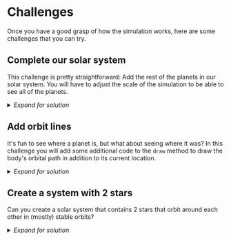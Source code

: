 # Challenges 

Once you have a good grasp of how the simulation works, here are some challenges that you can try.

## Complete our solar system

This challenge is pretty straightforward: Add the rest of the planets in our solar system. You will have to adjust the scale of the simulation to be able to see all of the planets.

<details>
  <summary><i>Expand for solution</i></summary>

  First, we will need to add some new colors in the Colors class:

  ```diff
    WHITE = (255, 255, 255)
    YELLOW = (255, 255, 0)
    BLUE = (100, 149, 237)
    RED = (188, 39, 50)
    DARK_GREY = (80, 78, 81)
  + GREY_BROWN = (128, 128, 128)
  + YELLOW_WHITE = (255, 255, 224)
  + RUSTY_RED = (188, 39, 50)
  + ORANGE = (255, 165, 0)
  + PALE_YELLOW = (255, 255, 204)
  + PALE_BLUE_GREEN = (173, 216, 230)
  + DEEP_BLUE = (0, 0, 128)
  ```

  Then we can add the rest of the planets:

  ```diff
    sun = Body(0, 0, 0, 0, 1.9891e30, 20, Colors.YELLOW)
    bodies.append(sun)

  + mercury = Body(5.79e10, 0, 0, -47.87e3,
  +                3.30e23, 7.5, Colors.GREY_BROWN)
  + bodies.append(mercury)
  +
  + venus = Body(1.082e11, 0, 0, 35.02e3,
  +              4.87e24, 8.5, Colors.YELLOW_WHITE)
  + bodies.append(venus)
  +
    earth = Body(Physics.AU, 0, 0, -29.783e3,
                 5.97e24, 9, Colors.PURE_BLUE)
    bodies.append(earth)

  + mars = Body(2.28e11, 0, 0, -24.077e3,
  +             6.42e23, 8.75, Colors.RUSTY_RED)
  + bodies.append(mars)
  +
  + jupiter = Body(7.785e11, 0, 0, -13.07e3,
  +                1.898e27, 12, Colors.ORANGE)
  + bodies.append(jupiter)
  +
  + saturn = Body(1.432e12, 0, 0, -9.69e3,
  +               5.68e26, 10, Colors.PALE_YELLOW)
  + bodies.append(saturn)
  +
  + uranus = Body(2.867e12, 0, 0, 6.81e3,
  +               8.68e25, 9, Colors.PALE_BLUE_GREEN)
  + bodies.append(uranus)
  +
  + neptune = Body(4.515e12, 0, 0, -5.43e3,
  +                1.02e26, 9.75, Colors.DEEP_BLUE)
  + bodies.append(neptune)
  ```

  Lastly, we will adjust the scale of the simulation so we can see all the way out to Neptune:

  ```diff
  - scale = 250 / Physics.AU  # The scale for rendering objects in the simulation
  + scale = 20 / Physics.AU  # The scale for rendering objects in the simulation
  ```

</details>


## Add orbit lines

It's fun to see where a planet is, but what about seeing where it was? In this challenge you will add some additional code to the `draw` method to draw the body's orbital path in addition to its current location.

<details>
  <summary><i>Expand for solution</i></summary>

  In order to draw the orbital path, we need to keep track of where the body has been. This means adding a new variable to track the x and y position over time:

  This change adds a new field that will contain the history of our orbit.
  ```diff
    def __init__(self, x: float, y: float, vel_x: float, vel_y: float, m: float, r: float, color: tuple[int, int, int]):
        """
        Initialize a 'Body' object with necessary starting values.

        Args:
            x (float): The body's starting location on the x-axis.
            y (float): The body's starting location on the y-axis.
            vel_x (float): The body's starting velocity on the x-axis.
            vel_y (float): The body's starting velocity on the y-axis.
            m (float): The body's mass in kg.
            r (float): The body's radius in pixels (only used to draw the body).
            color (float): The body's color (only used to draw the body).
        """
        self.x = x          # initial x location
        self.y = y          # initial y location
        self.vel_x = vel_x  # initial x velocity
        self.vel_y = vel_y  # initial y velocity
        self.m = m          # mass
        self.r = r          # draw radius
        self.color = color  # draw color

  +     self.orbit = []
  ```

  and this change will track that history:
  ```diff
        # Update the current location
        self.x += self.vel_x * timestep
        self.y += self.vel_y * timestep

  +     self.orbit.append((self.x, self.y))
  ```

  After we have that orbital history in the `self.orbit` variable, we can add code to the `draw` method to draw the line:

  ```diff
          # Draws a circle with radius r centered on the point (x, y)
          pygame.draw.circle(win, self.color, (x, y), self.r)

  +       if len(self.orbit) > 2:
  +           scaled_points = []
  +           for x, y in self.orbit:
  +               scaled_points.append(
  +               (x * scale + win.get_width() / 2, y * scale + win.get_height() / 2))
  +           pygame.draw.lines(win, self.color, False, scaled_points, 2)
  ```

</details>


## Create a system with 2 stars

Can you create a solar system that contains 2 stars that orbit around each other in (mostly) stable orbits? 

<details>
  <summary><i>Expand for solution</i></summary>

  I don't have an actual solution here! This is the closest that I was able to get. I created 2 stars of equal mass and placed them at equal distance from the center point. It is almost stable, but they eventually get closer and closer until they crash!

```diff
-   sun = Body(0, 0, 0, 0, 1.9891e30, 20, Colors.YELLOW)
-   bodies.append(sun)
-
-   earth = Body(Physics.AU, 0, 0, 29.783e3,
-                5.97e24, 9, Colors.BLUE)
-   bodies.append(earth)
+   mass = 2e29
+   distance = Physics.AU
+   velocity = math.sqrt(Physics.G * mass * 2 / (distance * 2)) / 2
+   star1 = Body(distance, 0, 0, velocity, mass, 20, Colors.YELLOW)
+   bodies.append(star1)

+   star2 = Body(-1*distance, 0, 0, -1 * velocity, mass, 20, Colors.RED)
+   bodies.append(star2)
```


## Add a rogue planet/star to a stable system

_This challenge is best if you add it on top of the "Complete our solar system" and "Add orbit lines" challenges._

Can you add a rogue planet or star to a stable solar system and watch the resulting chaos?

<details>
  <summary><i>Expand for solution</i></summary>

  There are infinite possibilities for how you can do this. The example solution here shows adding a **massive** rogue star that plows through our solar system.

```diff
    uranus = Body(2.867e12, 0, 0, 6.81e3,
                  8.68e25, 9, Colors.PALE_BLUE_GREEN)
    bodies.append(uranus)

    neptune = Body(4.515e12, 0, 0, -5.43e3,
                   1.02e26, 9.75, Colors.DEEP_BLUE)
    bodies.append(neptune)

+   rogue = Body(10e13, 10.2e13, -2e5, -2e5, 5e32, 20, Colors.DARK_GREY)
+   bodies.append(rogue)
```
